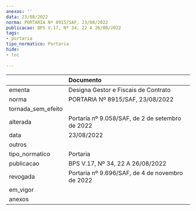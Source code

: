 ```yaml
---
anexos: ''
data: 23/08/2022
norma: PORTARIA Nº 8915/SAF, 23/08/2022
publicacao: BPS V.17, Nº 34, 22 A 26/08/2022
tags:
- portaria
tipo_normatico: Portaria
hide: 
- toc 
 
---
```


|                    | Documento                                       |
|:-------------------|:------------------------------------------------|
| ementa             | Designa Gestor e Fiscais de Contrato            |
| norma              | PORTARIA Nº 8915/SAF, 23/08/2022                |
| tornada_sem_efeito |                                                 |
| alterada           | Portaria nº 9.058/SAF, de 2 de setembro de 2022 |
| data               | 23/08/2022                                      |
| outros             |                                                 |
| tipo_normatico     | Portaria                                        |
| publicacao         | BPS V.17, Nº 34, 22 A 26/08/2022                |
| revogada           | Portaria nº 9.696/SAF, de 4 de novembro de 2022 |
| em_vigor           |                                                 |
| anexos             |                                                 |